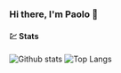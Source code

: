 ### Hi there, I'm Paolo 👋


#### 💹 Stats

![Github stats](https://github-readme-stats.vercel.app/api?username=dcube9&show_icons=true&hide_border=true&theme=nord)
![Top Langs](https://github-readme-stats.vercel.app/api/top-langs/?username=dcube9&layout=compact&e&hide_border=true&theme=nord)
<!--
**dcube9/dcube9** is a ✨ _special_ ✨ repository because its `README.md` (this file) appears on your GitHub profile.

&theme=dark
&theme=nord


Here are some ideas to get you started:

- 🔭 I’m currently working on ...
- 🌱 I’m currently learning ...
- 👯 I’m looking to collaborate on ...
- 🤔 I’m looking for help with ...
- 💬 Ask me about ...
- 📫 How to reach me: ...
- 😄 Pronouns: ...
- ⚡ Fun fact: ...
-->
